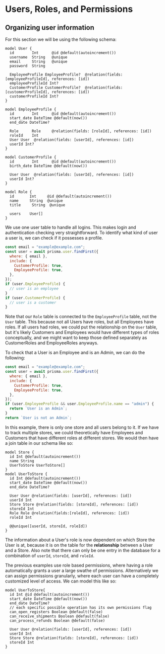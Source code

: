 # Users, Roles, and Permissions

## Organizing user information

For this section we will be using the following schema:

```prisma
model User {
  id        Int      @id @default(autoincrement())
  username  String   @unique
  email     String   @unique
  password  String

  EmployeeProfile EmployeeProfile?  @relation(fields: [employeeProfileId], references: [id])
  employeeProfileId Int?
  CustomerProfile CustomerProfile?  @relation(fields: [customerProfileId], references: [id])
  customerProfileId Int?
}

model EmployeeProfile {
  id        Int      @id @default(autoincrement())
  start_date DateTime @default(now())
  end_date DateTime?

  Role      Role     @relation(fields: [roleId], references: [id])
  roleId    Int
  User User  @relation(fields: [userId], references: [id])
  userId Int?
}

model CustomerProfile {
  id        Int      @id @default(autoincrement())
  birth_date DateTime @default(now())

  User User  @relation(fields: [userId], references: [id])
  userId Int?
}

model Role {
  id       Int     @id @default(autoincrement())
  name     String  @unique
  title     String  @unique

  users    User[]
}

```

We use one user table to handle all logins. This makes login and authentication checking very straightforward. To identify what kind of user a user is, we can check if it possesses a profile.

```js
const email = "example@example.com";
const user = await prisma.user.findFirst({
  where: { email },
  include: {
    CustomerProfile: true,
    EmployeeProfile: true,
  },
});
if (user.EmployeeProfile) {
  // user is an employee
}
if (user.CustomerProfile) {
  // user is a customer
}
```

Note that our `Role` table is connected to the `EmployeeProfile` table, not the `User` table. This because not all Users have roles, but all Employees have roles. If all users had roles, we could put the relationship on the `User` table, but it's likely Customers and Employees would have different types of roles conceptually, and we might want to keep those defined separately as CustomerRoles and EmployeeRoles anyways.

To check that a User is an Employee and is an Admin, we can do the following:

```js
const email = "example@example.com";
const user = await prisma.user.findFirst({
  where: { email },
  include: {
    CustomerProfile: true,
    EmployeeProfile: true,
  },
});
if (user.EmployeeProfile && user.EmployeeProfile.name == "admin") {
  return `User is an Admin`;
}
return `User is not an Admin`;
```

In this example, there is only one store and all users belong to it. If we have to track multiple stores, we could theoretically have Employees and Customers that have different roles at different stores. We would then have a join table in our schema like so:

```prisma
model Store {
  id Int @default(autoincrement())
  name String
  UserToStore UserToStore[]
}
model UserToStore {
  id Int @default(autoincrement())
  start_date DateTime @default(now())
  end_date DateTime?

  User User @relation(fields: [userId], references: [id])
  userId Int
  Store Store @relation(fields: [storeId], references: [id])
  storeId Int
  Role Role @relation(fields:[roleId], references: [id])
  roleId Int

  @@unique([userId, storeId, roleId])
}
```

The information about a User's role is now dependent on which Store the User is at, because it is on the table for the **relationship** between a User and a Store. Also note that there can only be one entry in the database for a combination of `userId`, `storeId`, and `roleId`.

The previous examples use role based permissions, where having a role automatically grants a user a large swathe of permissions. Alternatively we can assign permissions granularly, where each user can have a completely customized level of access. We can model this like so:

```prisma
model UserToStore{
  id Int @id @default(autoincrement())
  start_date DateTime @default(now())
  end_date DateTime?
  // each specific possible operation has its own permissions flag
  can_open_registers Boolean @default(false)
  can_receive_shipments Boolean @default(false)
  can_process_refunds Boolean @default(false)

  User User @relation(fields: [userId], references: [id])
  userId Int
  Store Store @relation(fields: [storeId], references: [id])
  storeId Int
}

```
